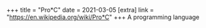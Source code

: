 +++
title = "Pro*C"
date = 2021-03-05
[extra]
link = "https://en.wikipedia.org/wiki/Pro*C"
+++
A programming language

